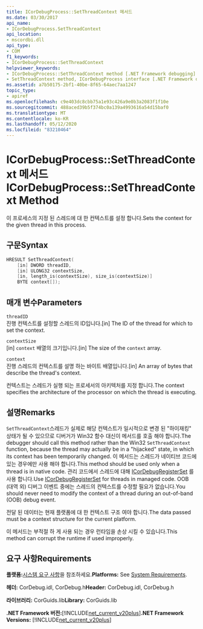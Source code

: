 ```yaml
---
title: ICorDebugProcess::SetThreadContext 메서드
ms.date: 03/30/2017
api_name:
- ICorDebugProcess.SetThreadContext
api_location:
- mscordbi.dll
api_type:
- COM
f1_keywords:
- ICorDebugProcess::SetThreadContext
helpviewer_keywords:
- ICorDebugProcess::SetThreadContext method [.NET Framework debugging]
- SetThreadContext method, ICorDebugProcess interface [.NET Framework debugging]
ms.assetid: a7b50175-2bf1-40be-8f65-64aec7aa1247
topic_type:
- apiref
ms.openlocfilehash: c9e403dc8cbb75a1e93c426a9e0b3a2083f1f10e
ms.sourcegitcommit: 488aced39b5f374bc0a139a4993616a54d15baf0
ms.translationtype: MT
ms.contentlocale: ko-KR
ms.lasthandoff: 05/12/2020
ms.locfileid: "83210464"
---
```

# <a name="icordebugprocesssetthreadcontext-method"></a><span data-ttu-id="6df17-102">ICorDebugProcess::SetThreadContext 메서드</span><span class="sxs-lookup"><span data-stu-id="6df17-102">ICorDebugProcess::SetThreadContext Method</span></span>
<span data-ttu-id="6df17-103">이 프로세스의 지정 된 스레드에 대 한 컨텍스트를 설정 합니다.</span><span class="sxs-lookup"><span data-stu-id="6df17-103">Sets the context for the given thread in this process.</span></span>  
  
## <a name="syntax"></a><span data-ttu-id="6df17-104">구문</span><span class="sxs-lookup"><span data-stu-id="6df17-104">Syntax</span></span>  
  
```cpp  
HRESULT SetThreadContext(  
    [in] DWORD threadID,  
    [in] ULONG32 contextSize,  
    [in, length_is(contextSize), size_is(contextSize)]  
    BYTE context[]);  
```  
  
## <a name="parameters"></a><span data-ttu-id="6df17-105">매개 변수</span><span class="sxs-lookup"><span data-stu-id="6df17-105">Parameters</span></span>  
 `threadID`  
 <span data-ttu-id="6df17-106">진행 컨텍스트를 설정할 스레드의 ID입니다.</span><span class="sxs-lookup"><span data-stu-id="6df17-106">[in] The ID of the thread for which to set the context.</span></span>  
  
 `contextSize`  
 <span data-ttu-id="6df17-107">[in] `context` 배열의 크기입니다.</span><span class="sxs-lookup"><span data-stu-id="6df17-107">[in] The size of the `context` array.</span></span>  
  
 `context`  
 <span data-ttu-id="6df17-108">진행 스레드의 컨텍스트를 설명 하는 바이트 배열입니다.</span><span class="sxs-lookup"><span data-stu-id="6df17-108">[in] An array of bytes that describe the thread's context.</span></span>  
  
 <span data-ttu-id="6df17-109">컨텍스트는 스레드가 실행 되는 프로세서의 아키텍처를 지정 합니다.</span><span class="sxs-lookup"><span data-stu-id="6df17-109">The context specifies the architecture of the processor on which the thread is executing.</span></span>  
  
## <a name="remarks"></a><span data-ttu-id="6df17-110">설명</span><span class="sxs-lookup"><span data-stu-id="6df17-110">Remarks</span></span>  
 <span data-ttu-id="6df17-111">`SetThreadContext`스레드가 실제로 해당 컨텍스트가 일시적으로 변경 된 "하이재킹" 상태가 될 수 있으므로 디버거가 Win32 함수 대신이 메서드를 호출 해야 합니다.</span><span class="sxs-lookup"><span data-stu-id="6df17-111">The debugger should call this method rather than the Win32 `SetThreadContext` function, because the thread may actually be in a "hijacked" state, in which its context has been temporarily changed.</span></span> <span data-ttu-id="6df17-112">이 메서드는 스레드가 네이티브 코드에 있는 경우에만 사용 해야 합니다.</span><span class="sxs-lookup"><span data-stu-id="6df17-112">This method should be used only when a thread is in native code.</span></span> <span data-ttu-id="6df17-113">관리 코드에서 스레드에 대해 [ICorDebugRegisterSet](icordebugregisterset-interface.md) 를 사용 합니다.</span><span class="sxs-lookup"><span data-stu-id="6df17-113">Use [ICorDebugRegisterSet](icordebugregisterset-interface.md) for threads in managed code.</span></span> <span data-ttu-id="6df17-114">OOB (대역 외) 디버그 이벤트 중에는 스레드의 컨텍스트를 수정할 필요가 없습니다.</span><span class="sxs-lookup"><span data-stu-id="6df17-114">You should never need to modify the context of a thread during an out-of-band (OOB) debug event.</span></span>  
  
 <span data-ttu-id="6df17-115">전달 된 데이터는 현재 플랫폼에 대 한 컨텍스트 구조 여야 합니다.</span><span class="sxs-lookup"><span data-stu-id="6df17-115">The data passed must be a context structure for the current platform.</span></span>  
  
 <span data-ttu-id="6df17-116">이 메서드는 부적절 하 게 사용 되는 경우 런타임을 손상 시킬 수 있습니다.</span><span class="sxs-lookup"><span data-stu-id="6df17-116">This method can corrupt the runtime if used improperly.</span></span>  
  
## <a name="requirements"></a><span data-ttu-id="6df17-117">요구 사항</span><span class="sxs-lookup"><span data-stu-id="6df17-117">Requirements</span></span>  
 <span data-ttu-id="6df17-118">**플랫폼:**[시스템 요구 사항](../../get-started/system-requirements.md)을 참조하세요.</span><span class="sxs-lookup"><span data-stu-id="6df17-118">**Platforms:** See [System Requirements](../../get-started/system-requirements.md).</span></span>  
  
 <span data-ttu-id="6df17-119">**헤더:** CorDebug.idl, CorDebug.h</span><span class="sxs-lookup"><span data-stu-id="6df17-119">**Header:** CorDebug.idl, CorDebug.h</span></span>  
  
 <span data-ttu-id="6df17-120">**라이브러리:** CorGuids.lib</span><span class="sxs-lookup"><span data-stu-id="6df17-120">**Library:** CorGuids.lib</span></span>  
  
 <span data-ttu-id="6df17-121">**.NET Framework 버전:**[!INCLUDE[net_current_v20plus](../../../../includes/net-current-v20plus-md.md)]</span><span class="sxs-lookup"><span data-stu-id="6df17-121">**.NET Framework Versions:** [!INCLUDE[net_current_v20plus](../../../../includes/net-current-v20plus-md.md)]</span></span>
